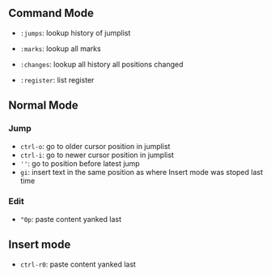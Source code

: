 ## Command Mode

- `:jumps`: lookup history of jumplist

- `:marks`: lookup all marks

- `:changes`: lookup all history all positions changed 

- `:register`: list register


## Normal Mode

### Jump

- `ctrl-o`: go to older cursor position in jumplist
- `ctrl-i`: go to newer cursor position in jumplist
- `''`: go to position before latest jump
- `gi`: insert text in the same position as where Insert mode was stoped last time

### Edit

- `"0p`: paste content yanked last

## Insert mode

- `ctrl-r0`: paste content yanked last

